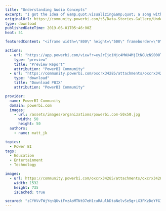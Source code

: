 ```yaml
---
title: "Understanding Audio Concepts"
excerpt: "I got the idea of &amp;quot;visualizing&amp;quot; a song with PBI while driving, and a song came on with a syncopated beat. For us who like and study music,"
originalUrl: https://community.powerbi.com/t5/Data-Stories-Gallery/Understanding-Audio-Concepts/m-p/704891
type: download
publishedDateTime: 2019-06-01T05:46:00Z
heat: 51

featuredContent: "<iframe width=\"800\" height=\"500\" frameborder=\"0\" src=\"https://app.powerbi.com/view?r=eyJrIjoiNjc4MWU4MjEtNGUzNS00OTI4LTkwYWUtY2VlODVhODY0YTlhIiwidCI6IjVlMTk5ZjVjLTYyYjItNDFiMS1hMjgxLTMxNWQzMWRmM2NlYiIsImMiOjJ9\"></iframe>"

actions:
  - url: "https://app.powerbi.com/view?r=eyJrIjoiNjc4MWU4MjEtNGUzNS00OTI4LTkwYWUtY2VlODVhODY0YTlhIiwidCI6IjVlMTk5ZjVjLTYyYjItNDFiMS1hMjgxLTMxNWQzMWRmM2NlYiIsImMiOjJ9"
    type: "preview"
    title: "Preview Report"
    attribution: "PowerBI Community"
  - url: "https://community.powerbi.com/oxcrx34285/attachments/oxcrx34285/DataStoriesGallery/2648/2/Syncopation%20and%20Rhythmic%20Displacement.pbix"
    type: "download"
    title: "Download PBIX"
    attribution: "PowerBI Community"

provider:
  name: PowerBI Community
  domain: powerbi.com
  images:
    - url: /assets/images/organizations/powerbi.com-50x50.jpg
      width: 50
      height: 50
  authors:
    - name: matt_jk

topics:
  - Power BI
tags:
  - Education
  - Entertainment
  - Technology

images:
  - url: https://community.powerbi.com/oxcrx34285/attachments/oxcrx34285/DataStoriesGallery/2648/1/thumbnail_image.jpg
    width: 1532
    height: 735
    isCached: true

secured: "zCfHVvTWjYqnQUviFvzAoMTNtO7eH1cuRAulkDtaNelvSe5g+LX3FKzDeYfG1In0DcDIkyIJLyso2dvqdXbnL/DL0pSDc/u+5aw3nB8LJ4yrQME19lLQCp/LCBKHPXyi3D34WQT0979kQDGmTw/AkemC55U0Zlu26KH+Uz52RnhEXrXljBFVT4A3uo+174Sp62Iyx599eInjlggREOOpBsGr7l4t5M3DK/qG9eMQju5S2CKwNsBTBKcKZ9mDRl2080fvOs4St+LjOr2KwoXHRIxojPIFix0091ruTpAlAbTTHtc/t5dwxwGqAd0NBPCCBDQxysKnw30N+C9mrGoXwFKUYpBLMsqZhst36RGO6/xtvQjFOYJTYEFG4K5nf12tWD03sSvIIecXHv/hS60RkA==;jpfTlSPa8qubzVmsjDabBg=="
---
```


